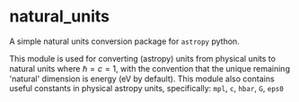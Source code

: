 # natural_units
A simple natural units conversion package for `astropy` python.

This module is used for converting (astropy) units from physical units
to natural units where $\hbar=c=1$, with the convention that the unique
remaining 'natural' dimension is energy (eV by default).
This module also contains useful constants in physical astropy units,
specifically: `mpl`, `c`, `hbar`, `G`, `eps0`
